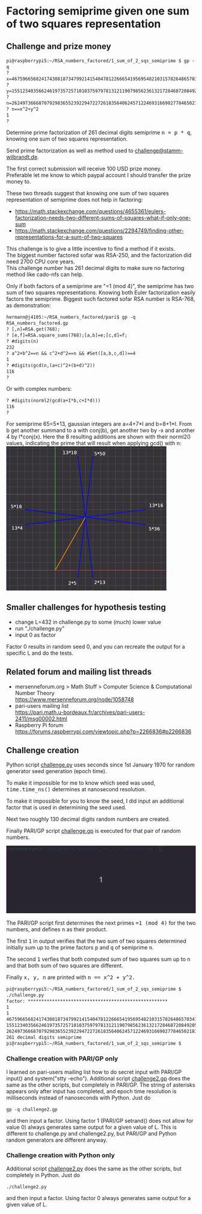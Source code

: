 # Factoring semiprime given one sum of two squares representation

## Challenge and prize money

```
pi@raspberrypi5:~/RSA_numbers_factored/1_sum_of_2_sqs_semiprime $ gp -q
? x=4675966568241743081873479921415404781226665419569548210315782648657034701192057386949090276633929520980704940531187630512099300307;
? y=15512340356624619735725710103759797813121190798562361321728468720849205060936899989010233224533248153329173333001037083787589728422;
? n=262497366687079298365523922947227261835640624571224693166902778465021817904092516082216927109476590103573107044406347695971527079161864485154522005142837118124732638711372016122621735436807398062028290119971297328351792353815685809546983240652624562758684904333;
? n==x^2+y^2
1
? 
```
Determine prime factorization of 261 decimal digits semiprime <kbd>n = p * q</kbd>, knowing one sum of two squares representation.

Send prime factorization as well as method used to <a href="mailto:challenge@stamm-wilbrandt.de">challenge@stamm-wilbrandt.de</a>.

The first correct submission will receive 100 USD prize money.  
Preferable let me know to which paypal account I should transfer the prize money to.

These two threads suggest that knowing one sum of two squares representation of semiprime does not help in factoring:  
- https://math.stackexchange.com/questions/4655361/eulers-factorization-needs-two-different-sums-of-squares-what-if-only-one-sum
- https://math.stackexchange.com/questions/2294749/finding-other-representations-for-a-sum-of-two-squares

This challenge is to give a little incentive to find a method if it exists.  
The biggest number factored sofar was RSA-250, and the factorization did need 2700 CPU core years.  
This challenge number has 261 decimal digits to make sure no factoring method like cado-nfs can help.

Only if both factors of a semiprime are "=1 (mod 4)", the semiprime has two sum of two squares representations. Knowing both Euler factorization easily factors the semiprime. Biggest such factored sofar RSA number is RSA-768, as demonstration:
```
hermann@j4105:~/RSA_numbers_factored/pari$ gp -q RSA_numbers_factored.gp
? [,n]=RSA.get(768);
? [e,f]=RSA.square_sums(768);[a,b]=e;[c,d]=f;
? #digits(n)
232
? a^2+b^2==n && c^2+d^2==n && #Set([a,b,c,d])==4
1
? #digits(gcd(n,(a+c)^2+(b+d)^2))
116
?
```
Or with complex numbers:  
```
? #digits(norml2(gcd(a+I*b,c+I*d)))
116
? 
```


For semiprime 65=5\*13, gaussian integers are a=4+7\*I and b=8+1\*I. From b get another summand to a with conj(b), get another two by -x and another 4 by I\*conj(x). Here the 8 resulting additions are shown with their norml2() values, indicating the prime that will result when applying gcd() with n:  
![gaussian_integer.addition.norml2.png](gaussian_integer.addition.norml2.png)

## Smaller challenges for hypothesis testing

- change L=432 in challenge.py to some (much) lower value
- run "./challenge.py"
- input 0 as factor

Factor 0 results in random seed 0, and you can recreate the output for a specific L and do the tests.

## Related forum and mailing list threads

- mersenneforum.org > Math Stuff > Computer Science & Computational Number Theory  
  https://www.mersenneforum.org/node/1058748
- pari-users mailing list  
  https://pari.math.u-bordeaux.fr/archives/pari-users-2411/msg00002.html
- Raspberry Pi forum  
  https://forums.raspberrypi.com/viewtopic.php?p=2266836#p2266836

## Challenge creation

Python script [challenge.py](challenge.py) uses seconds since 1st January 1970 for random generator seed generation (epoch time). 

To make it impossible for me to know which seed was used, <kbd>time.time_ns()</kbd> determines at nanosecond resolution.

To make it impossible for you to know the seed, I did input an additional factor that is used in determining the seed used.

Next two roughly 130 decimal digits random numbers are created.

Finally PARI/GP script [challenge.gp](challenge.gp) is executed for that pair of random numbers.

![peek.gif](peek.gif)

The PARI/GP script first determines the next primes <kbd>=1 (mod 4)</kbd> for the two numbers, and defines <kbd>n</kbd> as their product.

The first <kbd>1</kbd> in output verifies that the two sum of two squares determined initially sum up to the prime factors <kbd>p</kbd> and <kbd>q</kbd> of semiprime <kbd>n</kbd>.

The second <kbd>1</kbd> verfies that both computed sum of two squares sum up to <kbd>n</kbd> and that both sum of two squares are different.

Finally <kbd>x, y, n</kbd> are printed with <kbd>n == x^2 + y^2<kbd>.

```
pi@raspberrypi5:~/RSA_numbers_factored/1_sum_of_2_sqs_semiprime $ ./challenge.py
factor: ****************************************************
1
1
4675966568241743081873479921415404781226665419569548210315782648657034701192057386949090276633929520980704940531187630512099300307
15512340356624619735725710103759797813121190798562361321728468720849205060936899989010233224533248153329173333001037083787589728422
262497366687079298365523922947227261835640624571224693166902778465021817904092516082216927109476590103573107044406347695971527079161864485154522005142837118124732638711372016122621735436807398062028290119971297328351792353815685809546983240652624562758684904333
261 decimal digits semiprime
pi@raspberrypi5:~/RSA_numbers_factored/1_sum_of_2_sqs_semiprime $ 
```

### Challenge creation with PARI/GP only

I learned on pari-users mailing list how to do secret input with PARI/GP input() and system("stty -echo"). Additional script [challenge2.gp](challenge2.gp) does the same as the other scripts, but completely in PARI/GP. The string of asterisks appears only after input has completed, and epoch time resolution is milliseconds instead of nanoseconds with Python. Just do  
```
gp -q challenge2.gp
```
and then input a factor. Using factor 1 (PARI/GP setrand() does not allow for value 0) always generates same output for a given value of L. This is different to challenge.py and challenge2.py, but PARI/GP and Python random generators are different anyway.

### Challenge creation with Python only

Additional script [challenge2.py](challenge2.py) does the same as the other scripts, but completely in Python. Just do  
```
./challenge2.py
```
and then input a factor. Using factor 0 always generates same output for a given value of L.

